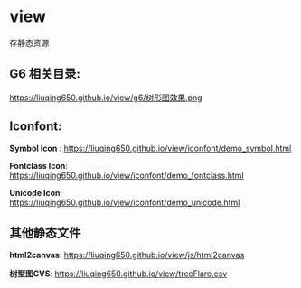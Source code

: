 # view
存静态资源

## G6 相关目录:

https://liuqing650.github.io/view/g6/树形图效果.png

## Iconfont:

**Symbol Icon** : https://liuqing650.github.io/view/iconfont/demo_symbol.html

**Fontclass Icon**: https://liuqing650.github.io/view/iconfont/demo_fontclass.html

**Unicode Icon**: https://liuqing650.github.io/view/iconfont/demo_unicode.html

## 其他静态文件

**html2canvas**: https://liuqing650.github.io/view/js/html2canvas

**树型图CVS**: https://liuqing650.github.io/view/treeFlare.csv
